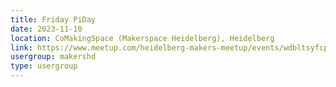```yaml
---
title: Friday PiDay
date: 2023-11-10
location: CoMakingSpace (Makerspace Heidelberg), Heidelberg
link: https://www.meetup.com/heidelberg-makers-meetup/events/wdbltsyfcpbnb/
usergroup: makershd
type: usergroup
---
```

